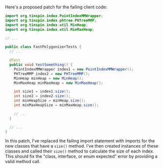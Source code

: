 Here's a proposed patch for the failing client code:
```java
import org.tinspin.index.PointIndexMMWrapper;
import org.tinspin.index.phtree.PHTreeMMP;
import org.tinspin.index.util.MinHeap;
import org.tinspin.index.util.MinMaxHeap;

// ...

public class FastPolygonizerTests {
  // ...

  @Test
  public void testSomething() {
    PointIndexMMWrapper index1 = new PointIndexMMWrapper();
    PHTreeMMP index2 = new PHTreeMMP();
    MinHeap minHeap = new MinHeap();
    MinMaxHeap minMaxHeap = new MinMaxHeap();

    int size1 = index1.size();
    int size2 = index2.size();
    int minHeapSize = minHeap.size();
    int minMaxHeapSize = minMaxHeap.size();

    // ...
  }

  // ...
}
```
In this patch, I've replaced the failing import statement with imports for the new classes that have a `size()` method. I've then created instances of these classes and called their `size()` method to calculate the size of each index. This should fix the "class, interface, or enum expected" error by providing a valid method call.